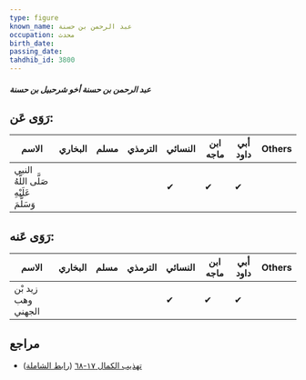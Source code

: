 ```yaml
---
type: figure
known_name: عبد الرحمن بن حسنة
occupation: محدث
birth_date:
passing_date:
tahdhib_id: 3800
---
```

##### عبد الرحمن بن حسنة أخو شرحبيل بن حسنة

## رَوَى عَن:
| الاسم                                   | البخاري | مسلم | الترمذي | النسائي | ابن ماجه | أبي داود | Others |
| --------------------------------------- | ------- | ---- | ------- | ------- | -------- | -------- | ------ |
| النبي صَلَّى اللَّهُ عَلَيْهِ وَسَلَّمَ |         |      |         | ✔       | ✔        | ✔        |        |
## رَوَى عَنه:
| الاسم              | البخاري | مسلم | الترمذي | النسائي | ابن ماجه | أبي داود | Others |
| ------------------ | ------- | ---- | ------- | ------- | -------- | -------- | ------ |
| زيد بْن وهب الجهني |         |      |         | ✔       | ✔        | ✔        |        |
## مراجع
- [تهذيب الكمال ١٧-٦٨](obsidian://open?vault=Tahdhib-al-Kamal&file=Figures/٣٨٠٠-عبد%20الرحمن%20بن%20حسنة%20أخو%20شرحبيل%20بن%20حسنة) ([رابط الشاملة](https://shamela.ws/book/3722/8618))